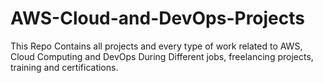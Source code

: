 # AWS-Cloud-and-DevOps-Projects
This Repo Contains all projects and every type of work related to AWS, Cloud Computing and DevOps During Different jobs, freelancing projects, training and certifications.
